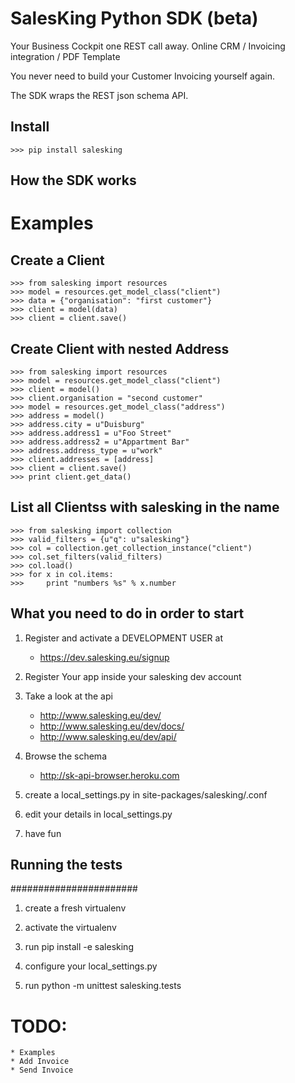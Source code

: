 # SalesKing Python SDK (beta)

Your Business Cockpit one REST call away.
Online CRM / Invoicing integration / PDF Template

You never need to build your Customer Invoicing
yourself again.

The SDK wraps the REST json schema API.    

## Install
	
	>>> pip install salesking


## How the SDK works

# Examples

## Create a Client
	
	>>> from salesking import resources
	>>> model = resources.get_model_class("client")
    >>> data = {"organisation": "first customer"}
    >>> client = model(data)
    >>> client = client.save()
    
## Create Client with nested Address
	
	>>> from salesking import resources
	>>>	model = resources.get_model_class("client")
    >>> client = model()
    >>> client.organisation = "second customer"
    >>> model = resources.get_model_class("address")
    >>> address = model()
    >>> address.city = u"Duisburg"
    >>> address.address1 = u"Foo Street"
    >>> address.address2 = u"Appartment Bar"
    >>> address.address_type = u"work"
    >>> client.addresses = [address]
    >>> client = client.save()
    >>> print client.get_data()

## List all Clientss with salesking in the name
	
	>>> from salesking import collection
	>>> valid_filters = {u"q": u"salesking"}
    >>> col = collection.get_collection_instance("client")
    >>> col.set_filters(valid_filters)
    >>> col.load()
    >>> for x in col.items:
    >>> 	print "numbers %s" % x.number
        

## What you need to do in order to start

1) Register and activate a DEVELOPMENT USER at

	* https://dev.salesking.eu/signup   

2) Register Your app inside your salesking dev account


3) Take a look at the api
	
	* http://www.salesking.eu/dev/
	* http://www.salesking.eu/dev/docs/
	* http://www.salesking.eu/dev/api/
	
4) Browse the schema
	
	* http://sk-api-browser.heroku.com   

5) create a local_settings.py in site-packages/salesking/.conf  

6) edit your details in local_settings.py
 
7) have fun


## Running the tests ## 
#######################

1) create a fresh virtualenv

2) activate the virtualenv

3) run pip install -e salesking

4) configure your local_settings.py

5) run python -m unittest salesking.tests


# TODO:

	* Examples
	* Add Invoice
	* Send Invoice
